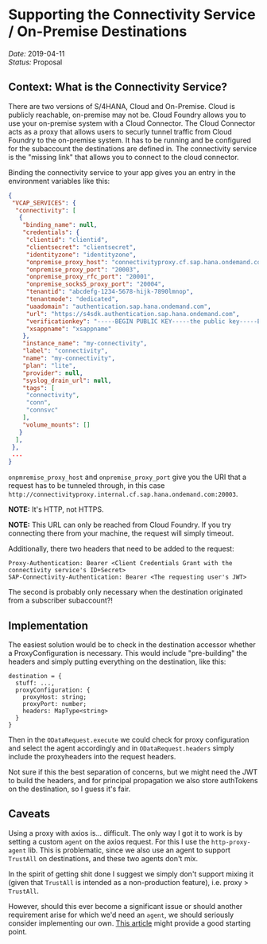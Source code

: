 # Supporting the Connectivity Service / On-Premise Destinations

_Date:_ 2019-04-11  
_Status:_ Proposal

## Context: What is the Connectivity Service?

There are two versions of S/4HANA, Cloud and On-Premise.
Cloud is publicly reachable, on-premise may not be.
Cloud Foundry allows you to use your on-premise system with a Cloud Connector.
The Cloud Connector acts as a proxy that allows users to securly tunnel traffic from Cloud Foundry to the on-premise system.
It has to be running and be configured for the subaccount the destinations are defined in.
The connectivity service is the "missing link" that allows you to connect to the cloud connector.

Binding the connectivity service to your app gives you an entry in the environment variables like this:

```json
{
 "VCAP_SERVICES": {
  "connectivity": [
   {
    "binding_name": null,
    "credentials": {
     "clientid": "clientid",
     "clientsecret": "clientsecret",
     "identityzone": "identityzone",
     "onpremise_proxy_host": "connectivityproxy.cf.sap.hana.ondemand.com",
     "onpremise_proxy_port": "20003",
     "onpremise_proxy_rfc_port": "20001",
     "onpremise_socks5_proxy_port": "20004",
     "tenantid": "abcdefg-1234-5678-hijk-7890lmnop",
     "tenantmode": "dedicated",
     "uaadomain": "authentication.sap.hana.ondemand.com",
     "url": "https://s4sdk.authentication.sap.hana.ondemand.com",
     "verificationkey": "-----BEGIN PUBLIC KEY-----the public key-----END PUBLIC KEY-----",
     "xsappname": "xsappname"
    },
    "instance_name": "my-connectivity",
    "label": "connectivity",
    "name": "my-connectivity",
    "plan": "lite",
    "provider": null,
    "syslog_drain_url": null,
    "tags": [
     "connectivity",
     "conn",
     "connsvc"
    ],
    "volume_mounts": []
   }
  ],
 },
 ...
}
```

`onpmremise_proxy_host` and `onpremise_proxy_port` give you the URI that a request has to be tunneled through, in this case `http://connectivityproxy.internal.cf.sap.hana.ondemand.com:20003`.

**NOTE:** It's HTTP, not HTTPS.

**NOTE:** This URL can only be reached from Cloud Foundry. If you try connecting there from your machine, the request will simply timeout.

Additionally, there two headers that need to be added to the request:

`Proxy-Authentication: Bearer <Client Credentials Grant with the connectivity service's ID+Secret>`  
`SAP-Connectivity-Authentication: Bearer <The requesting user's JWT>`

The second is probably only necessary when the destination originated from a subscriber subaccount?!

## Implementation

The easiest solution would be to check in the destination accessor whether a ProxyConfiguration is necessary.
This would include "pre-building" the headers and simply putting everything on the destination, like this:

```
destination = {
  stuff: ...,
  proxyConfiguration: {
    proxyHost: string;
    proxyPort: number;
    headers: MapType<string>
  }
}
```

Then in the `ODataRequest.execute` we could check for proxy configuration and select the agent accordingly and in `ODataRequest.headers` simply include the proxyheaders into the request headers.

Not sure if this the best separation of concerns, but we might need the JWT to build the headers, and for principal propagation we also store authTokens on the destination, so I guess it's fair.

## Caveats

Using a proxy with axios is... difficult.
The only way I got it to work is by setting a custom `agent` on the axios request.
For this I use the `http-proxy-agent` lib.
This is problematic, since we also use an agent to support `TrustAll` on destinations, and these two agents don't mix.

In the spirit of getting shit done I suggest we simply don't support mixing it (given that `TrustAll` is intended as a non-production feature), i.e. proxy > `TrustAll`.

However, should this ever become a significant issue or should another requirement arise for which we'd need an `agent`, we should seriously consider implementing our own.
[This article](https://www.vanamco.com/2014/06/24/proxy-requests-in-node-js/) might provide a good starting point.
